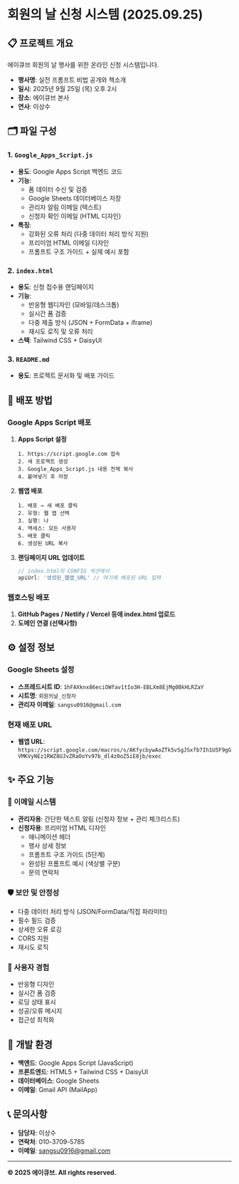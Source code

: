 # 회원의 날 신청 시스템 (2025.09.25)

## 📋 프로젝트 개요

에이큐브 회원의 날 행사를 위한 온라인 신청 시스템입니다.

- **행사명**: 실전 프롬프트 비법 공개와 책소개
- **일시**: 2025년 9월 25일 (목) 오후 2시
- **장소**: 에이큐브 본사
- **연사**: 이상수

## 🗂️ 파일 구성

### 1. `Google_Apps_Script.js`
- **용도**: Google Apps Script 백엔드 코드
- **기능**:
  - 폼 데이터 수신 및 검증
  - Google Sheets 데이터베이스 저장
  - 관리자 알림 이메일 (텍스트)
  - 신청자 확인 이메일 (HTML 디자인)
- **특징**:
  - 강화된 오류 처리 (다중 데이터 처리 방식 지원)
  - 프리미엄 HTML 이메일 디자인
  - 프롬프트 구조 가이드 + 실제 예시 포함

### 2. `index.html`
- **용도**: 신청 접수용 랜딩페이지
- **기능**:
  - 반응형 웹디자인 (모바일/데스크톱)
  - 실시간 폼 검증
  - 다중 제출 방식 (JSON + FormData + iframe)
  - 재시도 로직 및 오류 처리
- **스택**: Tailwind CSS + DaisyUI

### 3. `README.md`
- **용도**: 프로젝트 문서화 및 배포 가이드

## 🚀 배포 방법

### Google Apps Script 배포

1. **Apps Script 설정**
   ```
   1. https://script.google.com 접속
   2. 새 프로젝트 생성
   3. Google_Apps_Script.js 내용 전체 복사
   4. 붙여넣기 후 저장
   ```

2. **웹앱 배포**
   ```
   1. 배포 → 새 배포 클릭
   2. 유형: 웹 앱 선택
   3. 실행: 나
   4. 액세스: 모든 사용자
   5. 배포 클릭
   6. 생성된 URL 복사
   ```

3. **랜딩페이지 URL 업데이트**
   ```javascript
   // index.html의 CONFIG 섹션에서
   apiUrl: '생성된_웹앱_URL' // 여기에 배포된 URL 입력
   ```

### 웹호스팅 배포

1. **GitHub Pages / Netlify / Vercel 등에 index.html 업로드**
2. **도메인 연결 (선택사항)**

## ⚙️ 설정 정보

### Google Sheets 설정
- **스프레드시트 ID**: `1hFAXknx86eciOWfav1tIo3H-EBLXm8EjMg0BkHLRZaY`
- **시트명**: `회원의날_신청자`
- **관리자 이메일**: `sangsu0916@gmail.com`

### 현재 배포 URL
- **웹앱 URL**: `https://script.google.com/macros/s/AKfycbywAoZTk5vSgJSxfb7Ih1U5F9gGVMKVyNEz1RWZ8UJvZRaOoYv97b_dl4z0oZ5iE8jb/exec`

## ✨ 주요 기능

### 📧 이메일 시스템
- **관리자용**: 간단한 텍스트 알림 (신청자 정보 + 관리 체크리스트)
- **신청자용**: 프리미엄 HTML 디자인
  - 애니메이션 헤더
  - 행사 상세 정보
  - 프롬프트 구조 가이드 (5단계)
  - 완성된 프롬프트 예시 (색상별 구분)
  - 문의 연락처

### 🛡️ 보안 및 안정성
- 다중 데이터 처리 방식 (JSON/FormData/직접 파라미터)
- 필수 필드 검증
- 상세한 오류 로깅
- CORS 지원
- 재시도 로직

### 📱 사용자 경험
- 반응형 디자인
- 실시간 폼 검증
- 로딩 상태 표시
- 성공/오류 메시지
- 접근성 최적화

## 🔧 개발 환경

- **백엔드**: Google Apps Script (JavaScript)
- **프론트엔드**: HTML5 + Tailwind CSS + DaisyUI
- **데이터베이스**: Google Sheets
- **이메일**: Gmail API (MailApp)

## 📞 문의사항

- **담당자**: 이상수
- **연락처**: 010-3709-5785
- **이메일**: sangsu0916@gmail.com

---

**© 2025 에이큐브. All rights reserved.**